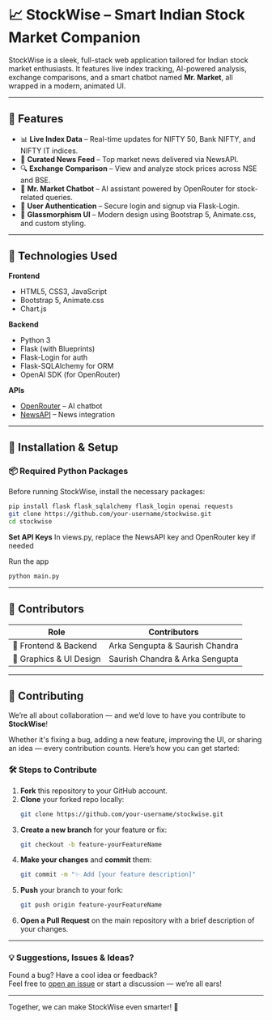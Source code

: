# 📈 StockWise – Smart Indian Stock Market Companion

StockWise is a sleek, full-stack web application tailored for Indian stock market enthusiasts. It features live index tracking, AI-powered analysis, exchange comparisons, and a smart chatbot named **Mr. Market**, all wrapped in a modern, animated UI.

---

## 🚀 Features

- 📊 **Live Index Data** – Real-time updates for NIFTY 50, Bank NIFTY, and NIFTY IT indices.
- 📰 **Curated News Feed** – Top market news delivered via NewsAPI.
- 🔍 **Exchange Comparison** – View and analyze stock prices across NSE and BSE.
- 🤖 **Mr. Market Chatbot** – AI assistant powered by OpenRouter for stock-related queries.
- 🔐 **User Authentication** – Secure login and signup via Flask-Login.
- 🎨 **Glassmorphism UI** – Modern design using Bootstrap 5, Animate.css, and custom styling.

---

## 🧠 Technologies Used

**Frontend**
- HTML5, CSS3, JavaScript
- Bootstrap 5, Animate.css
- Chart.js

**Backend**
- Python 3
- Flask (with Blueprints)
- Flask-Login for auth
- Flask-SQLAlchemy for ORM
- OpenAI SDK (for OpenRouter)

**APIs**
- [OpenRouter](https://openrouter.ai/) – AI chatbot
- [NewsAPI](https://newsapi.org/) – News integration

---

## 🔧 Installation & Setup

### 📦 Required Python Packages

Before running StockWise, install the necessary packages:

```bash
pip install flask flask_sqlalchemy flask_login openai requests
git clone https://github.com/your-username/stockwise.git
cd stockwise
```

**Set API Keys**
In views.py, replace the NewsAPI key and OpenRouter key if needed

Run the app
```bash
python main.py
```
---

## 👥 Contributors

| Role | Contributors |
|----------|----------|
| 🧠 Frontend & Backend | Arka Sengupta & Saurish Chandra |
| 🎨 Graphics & UI Design | Saurish Chandra & Arka Sengupta |


---

## 🤝 **Contributing**

We’re all about collaboration — and we’d love to have you contribute to **StockWise**!

Whether it's fixing a bug, adding a new feature, improving the UI, or sharing an idea — every contribution counts. Here’s how you can get started:

### 🛠️ Steps to Contribute

1. **Fork** this repository to your GitHub account.  
2. **Clone** your forked repo locally:
   ```bash
   git clone https://github.com/your-username/stockwise.git
   ```
3. **Create a new branch** for your feature or fix:
   ```bash
   git checkout -b feature-yourFeatureName
   ```
4. **Make your changes** and **commit** them:
   ```bash
   git commit -m "✨ Add [your feature description]"
   ```
5. **Push** your branch to your fork:
   ```bash
   git push origin feature-yourFeatureName
   ```
6. **Open a Pull Request** on the main repository with a brief description of your changes.

---

### 💡 Suggestions, Issues & Ideas?

Found a bug? Have a cool idea or feedback?  
Feel free to [open an issue](#) or start a discussion — we’re all ears!

---

Together, we can make StockWise even smarter! 🚀

